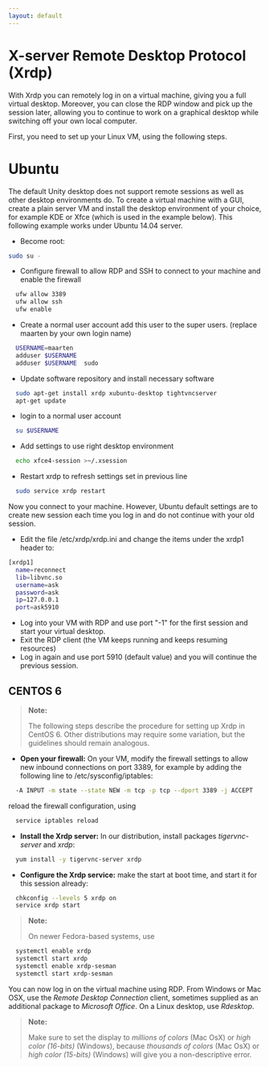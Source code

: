 ```yaml
---
layout: default
---
```

# X-server Remote Desktop Protocol (Xrdp)

With Xrdp you can remotely log in on a virtual machine, giving you a full virtual desktop. Moreover, you can close the RDP window and pick up the session later, allowing you to continue to work on a graphical desktop while switching off your own local computer.

First, you need to set up your Linux VM, using the following steps.

#  Ubuntu

The default Unity desktop does not support remote sessions as well as other desktop environments do. To create a virtual machine with a GUI, create a plain server VM and install the desktop environment of your choice, for example KDE or Xfce (which is used in the example below). This following example works under Ubuntu 14.04 server.

* Become root:

```bash
sudo su -
```

* Configure firewall to allow RDP and SSH to connect to your machine and enable the firewall

```bash
  ufw allow 3389
  ufw allow ssh
  ufw enable
```

* Create a normal user account add this user to the super users. (replace maarten by your own login name)

```bash
  USERNAME=maarten
  adduser $USERNAME
  adduser $USERNAME  sudo
```

* Update software repository and install necessary software

```bash
  sudo apt-get install xrdp xubuntu-desktop tightvncserver
  apt-get update
```
* login to a normal user account

```bash
  su $USERNAME
```

* Add settings to use right desktop environment


```bash
  echo xfce4-session >~/.xsession
```
* Restart xrdp to refresh settings set in previous line

```bash
  sudo service xrdp restart
```

Now you connect to your machine. However, Ubuntu default settings are to create new session each time you log in and do not continue with your old session.

* Edit the file /etc/xrdp/xrdp.ini  and change the items under the xrdp1 header to:

```bash
[xrdp1]
  name=reconnect
  lib=libvnc.so
  username=ask
  password=ask
  ip=127.0.0.1
  port=ask5910
```

* Log into your VM with RDP and use port "-1" for the first session and start your virtual desktop.
* Exit the RDP client (the VM keeps running and keeps resuming resources)
* Log in again and use port 5910 (default value) and you will continue the previous session.




## CENTOS 6
>**Note:**
>
>The following steps describe the procedure for setting up Xrdp in CentOS 6. Other distributions may require some variation, but the guidelines should remain analogous.

* **Open your firewall:** On your VM, modify the firewall settings to allow new inbound connections on port 3389, for example by adding the following line to /etc/sysconfig/iptables:

```bash
  -A INPUT -m state --state NEW -m tcp -p tcp --dport 3389 -j ACCEPT
```

 reload the firewall configuration, using

```bash
  service iptables reload
```

* **Install the Xrdp server:** In our distribution, install packages _tigervnc-server_ and _xrdp_:

```bash
  yum install -y tigervnc-server xrdp
```

* **Configure the Xrdp service:** make the start at boot time, and start it for this session already:

```bash
  chkconfig --levels 5 xrdp on
  service xrdp start
```

>**Note:**
>
>On newer Fedora-based systems, use

```bash
  systemctl enable xrdp
  systemctl start xrdp
  systemctl enable xrdp-sesman
  systemctl start xrdp-sesman
```

You can now log in on the virtual machine using RDP. From Windows or Mac OSX, use the _Remote Desktop Connection_ client, sometimes supplied as an additional package to _Microsoft Office_. On a Linux desktop, use _Rdesktop_. 

>**Note:**
>
>Make sure to set the display to _millions of colors_ (Mac OsX) or _high color (16-bits)_ (Windows), because _thousands of colors_ (Mac OsX) or _high color (15-bits)_ (Windows) will give you a non-descriptive error.


